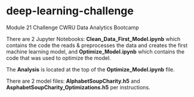 # deep-learning-challenge

Module 21 Challenge CWRU Data Analytics Bootcamp

There are 2 Jupyter Notebooks: <strong>Clean_Data_First_Model.ipynb</strong> which contains the code the reads & preprocesses the data and creates the first machine learning model, and <strong>Optimize_Model.ipynb</strong> which contains the code that was used to optimize the model.

The <strong>Analysis</strong> is located at the top of the <strong>Optimize_Model.ipynb</strong> file.

There are 2 model files: <strong>AlphabetSoupCharity.h5</strong> and <strong>AsphabetSoupCharity_Optimizations.h5</strong> per instructions.
